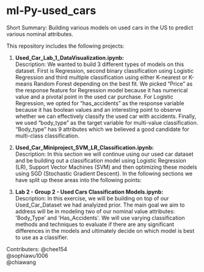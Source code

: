 # ml-Py-used_cars
Short Summary: Building various models on used cars in the US to predict various nominal attributes.

This repository includes the following projects:
1. **Used_Car_Lab_1_DataVisualization.ipynb:**<br />
Description: We wanted to build 3 different types of models on this dataset. First is Regression, second binary classification using Logistic Regression and third multiple classification using either K-nearest or K-means Random Forest depending on the best fit. We picked “Price” as the response feature for Regression model because it has numerical value and a pivotal point in the used car purchase. For Logistic Regression, we opted for “has_accidents” as the response variable because it has boolean values and an interesting point to observe whether we can effectively classify the used car with accidents. Finally, we used “body_type” as the target variable for multi-value classification. “Body_type” has 9 attributes which we believed a good candidate for multi-class classification.

2. **Used_Car_Miniproject_SVM_LR_Classification.ipynb:**<br />
Description: In this section we will continue using our used car dataset and be building out a classification model using Logistic Regression (LR), Support Vector Machines (SVM) and then optimizing these models using SGD (Stochastic Gradient Descent). In the following sections we have split up these areas into the following points:

3. **Lab 2 - Group 2 - Used Cars Classification Models.ipynb:**<br />
Description: In this exercise, we will be building on top of our Used_Car_Dataset we had analyized prior. The main goal we aim to address will be in modeling two of our nominal value attributes: 'Body_Type' and 'Has_Accidents'. We will use varying classification methods and techniques to evaluate if there are any significant differences in the models and ultimately decide on which model is best to use as a classifier.

Contributers:
@chee154<br />
@sophiawu1006<br />
@chiawang<br />
